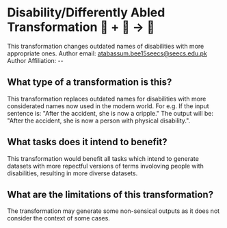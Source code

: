 # Disability/Differently Abled Transformation 🦎  + 🦎 → 🐍
This transformation changes outdated names of disabilities with more appropriate ones.
Author email: atabassum.bee15seecs@seecs.edu.pk
Author Affiliation: --

## What type of a transformation is this?
This transformation replaces outdated names for disabilities with more considerated names now used in the modern world.
For e.g. 
If the input sentence is: "After the accident, she is now a cripple."
The output will be: "After the accident, she is now a person with physical disability.".


## What tasks does it intend to benefit?
This transformation would benefit all tasks which intend to generate datasets with more repectful versions of terms involoving people with disabilities, resulting in more diverse datasets.
 


## What are the limitations of this transformation?
The transformation may generate some non-sensical outputs as it does not consider the context of some cases.